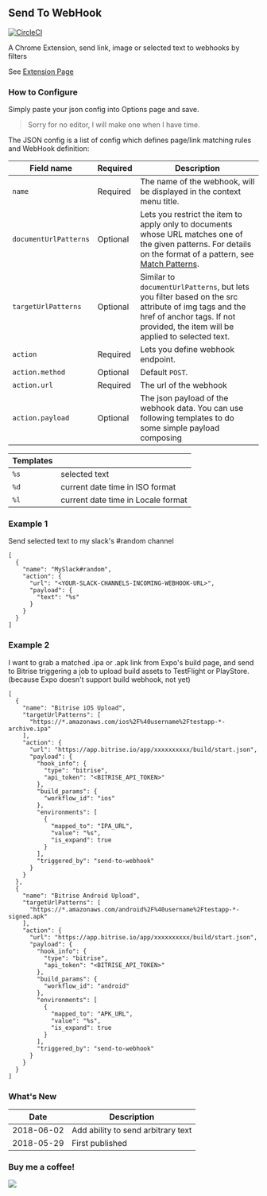 ## Send To WebHook

[![CircleCI](https://circleci.com/gh/ericvan76/send-to-webhook/tree/master.svg?style=svg)](https://circleci.com/gh/ericvan76/send-to-webhook/tree/master)

A Chrome Extension, send link, image or selected text to webhooks by filters

See [Extension Page](https://goo.gl/kbwRVB)

### How to Configure

Simply paste your json config into Options page and save.
> Sorry for no editor, I will make one when I have time.

The JSON config is a list of config which defines page/link matching rules and WebHook definition:

|Field name|Required|Description|
|--|--|--|
|`name`| Required| The name of the webhook, will be displayed in the context menu title.|
|`documentUrlPatterns`| Optional| Lets you restrict the item to apply only to documents whose URL matches one of the given patterns. For details on the format of a pattern, see [Match Patterns](https://developer.chrome.com/extensions/match_patterns).|
|`targetUrlPatterns`|Optional|Similar to `documentUrlPatterns`, but lets you filter based on the src attribute of img tags and the href of anchor tags. If not provided, the item will be applied to selected text.|
|`action`| Required| Lets you define webhook endpoint.|
|`action.method`| Optional| Default `POST`.|
|`action.url`| Required| The url of the webhook|
|`action.payload`| Optional|The json payload of the webhook data. You can use following templates to do some simple payload composing|

|Templates||
|--|:--|
|`%s`|selected text|
|`%d`|current date time in ISO format |
|`%l`|current date time in Locale format |

### Example 1

Send selected text to my slack's #random channel
```
[
  {
    "name": "MySlack#random",
    "action": {
      "url": "<YOUR-SLACK-CHANNELS-INCOMING-WEBHOOK-URL>",
      "payload": {
        "text": "%s"
      }
    }
  }
]
```


### Example 2

I want to grab a matched .ipa or .apk link from Expo's build page, and send to Bitrise triggering a job to upload build assets to TestFlight or PlayStore. (because Expo doesn't support build webhook, not yet)
```
[
  {
    "name": "Bitrise iOS Upload",
    "targetUrlPatterns": [
      "https://*.amazonaws.com/ios%2F%40username%2Ftestapp-*-archive.ipa"
    ],
    "action": {
      "url": "https://app.bitrise.io/app/xxxxxxxxxx/build/start.json",
      "payload": {
        "hook_info": {
          "type": "bitrise",
          "api_token": "<BITRISE_API_TOKEN>"
        },
        "build_params": {
          "workflow_id": "ios"
        },
        "environments": [
          {
            "mapped_to": "IPA_URL",
            "value": "%s",
            "is_expand": true
          }
        ],
        "triggered_by": "send-to-webhook"
      }
    }
  },
  {
    "name": "Bitrise Android Upload",
    "targetUrlPatterns": [
      "https://*.amazonaws.com/android%2F%40username%2Ftestapp-*-signed.apk"
    ],
    "action": {
      "url": "https://app.bitrise.io/app/xxxxxxxxxx/build/start.json",
      "payload": {
        "hook_info": {
          "type": "bitrise",
          "api_token": "<BITRISE_API_TOKEN>"
        },
        "build_params": {
          "workflow_id": "android"
        },
        "environments": [
          {
            "mapped_to": "APK_URL",
            "value": "%s",
            "is_expand": true
          }
        ],
        "triggered_by": "send-to-webhook"
      }
    }
  }
]
```

### What's New
| Date | Description |
| ---- | ----------- |
| 2018-06-02 | Add ability to send arbitrary text |
| 2018-05-29 | First published |

### Buy me a coffee!

[![](https://www.paypalobjects.com/en_AU/i/btn/btn_donate_LG.gif)](https://www.paypal.com/donate?business=RBUDZ9FDP8MFY&no_recurring=0&currency_code=AUD)
